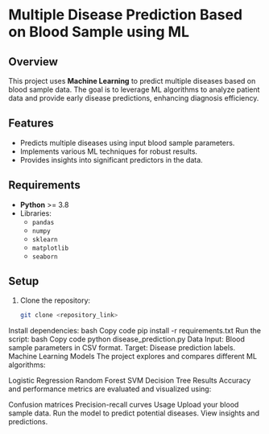 # Multiple Disease Prediction Based on Blood Sample using ML

## Overview
This project uses **Machine Learning** to predict multiple diseases based on blood sample data. The goal is to leverage ML algorithms to analyze patient data and provide early disease predictions, enhancing diagnosis efficiency.

## Features
- Predicts multiple diseases using input blood sample parameters.
- Implements various ML techniques for robust results.
- Provides insights into significant predictors in the data.

## Requirements
- **Python** >= 3.8
- Libraries:
  - `pandas`
  - `numpy`
  - `sklearn`
  - `matplotlib`
  - `seaborn`

## Setup
1. Clone the repository:
   ```bash
   git clone <repository_link>
Install dependencies:
bash
Copy code
pip install -r requirements.txt
Run the script:
bash
Copy code
python disease_prediction.py
Data
Input: Blood sample parameters in CSV format.
Target: Disease prediction labels.
Machine Learning Models
The project explores and compares different ML algorithms:

Logistic Regression
Random Forest
SVM
Decision Tree
Results
Accuracy and performance metrics are evaluated and visualized using:

Confusion matrices
Precision-recall curves
Usage
Upload your blood sample data.
Run the model to predict potential diseases.
View insights and predictions.
